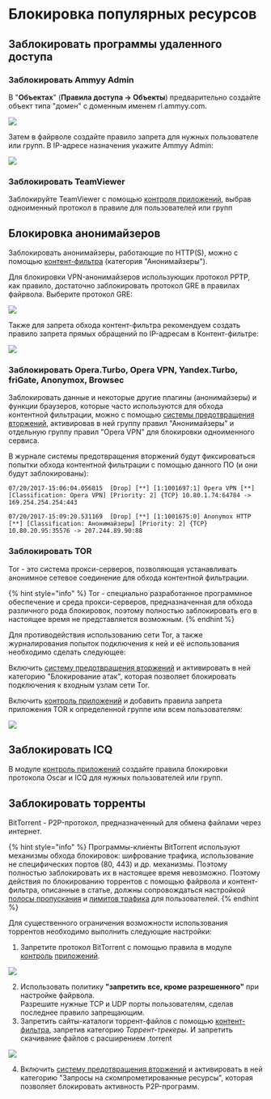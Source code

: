 # Блокировка популярных ресурсов

## Заблокировать программы удаленного доступа

### Заблокировать Ammyy Admin

В "**Объектах**" \(**Правила доступа -&gt; Объекты**\) предварительно создайте объект типа "домен" с доменным именем rl.ammyy.com.

![](../.gitbook/assets/11239471.jpg)

Затем в файрволе создайте правило запрета для нужных пользователе или групп. В IP-адресе назначения укажите Ammyy Admin:

![](../.gitbook/assets/11239472.jpg)

### Заблокировать TeamViewer

Заблокируйте TeamViewer с помощью [контроля приложений](../access-rules/application-control/), выбрав одноименный протокол в правиле для пользователей или групп

## Блокировка анонимайзеров

Заблокировать анонимайзеры, работающие по HTTP\(S\), можно с помощью [контент-фильтра](../access-rules/content-filter/) \(категория "Анонимайзеры"\).

Для блокировки VPN-анонимайзеров использующих протокол PPTP, как правило, достаточно заблокировать протокол GRE в правилах файрвола. Выберите протокол GRE:

![](../.gitbook/assets/11239474.jpg)

Также для запрета обхода контент-фильтра рекомендуем создать правило запрета прямых обращений по IP-адресам в Контент-фильтре:

![](../.gitbook/assets/7110677%20%281%29.jpg)

### Заблокировать Opera.Turbo, Opera VPN, Yandex.Turbo, friGate, Anonymox, Browsec

Заблокировать данные и некоторые другие плагины \(анонимайзеры\) и функции браузеров, которые часто используются для обхода контентной фильтрации, можно с помощью [системы предотвращения вторжений](../access-rules/ips.md), активировав в ней группу правил "Анонимайзеры" и отдельную группу правил "Opera VPN" для блокировки одноименного сервиса.

В журнале системы предотвращения вторжений будут фиксироваться попытки обхода контентной фильтрации с помощью данного ПО \(и они будут заблокированы\):

```text
07/20/2017-15:06:04.056815  [Drop] [**] [1:1001697:1] Opera VPN [**] [Classification: Opera VPN] [Priority: 2] {TCP} 10.80.1.74:64784 -> 169.254.254.254:443

07/20/2017-15:09:20.531169  [Drop] [**] [1:1001675:0] Anonymox HTTP [**] [Classification: Анонимайзеры] [Priority: 2] {TCP} 10.80.20.95:35576 -> 207.244.89.90:88
```

### Заблокировать TOR

Tor - это система прокси-серверов, позволяющая устанавливать анонимное сетевое соединение для обхода контентной фильтрации.

{% hint style="info" %}
Tor - специально разработанное программное обеспечение и среда прокси-серверов, предназначенная для обхода различного рода блокировок, поэтому полностью заблокировать его в настоящее время не представляется возможным.
{% endhint %}

Для противодействия использованию сети Tor, а также журналирования попыток подключения к ней и её использования необходимо сделать следующее:

Включить [систему предотвращения вторжений](../access-rules/ips.md) и активировать в ней категорию "Блокирование атак", которая позволяет блокировать подключения к входным узлам сети Tor.

Включить [контроль приложений](../access-rules/application-control/) и добавить правила запрета приложения TOR к определенной группе или всем пользователям:

![](../.gitbook/assets/4982977.jpg)

## Заблокировать ICQ

В модуле [контроль приложений](../access-rules/application-control/) создайте правила блокировки протокола Oscar и ICQ для нужных пользователей или групп.

## Заблокировать торренты

BitTorrent - P2P-протокол, предназначенный для обмена файлами через интернет.

{% hint style="info" %}
Программы-клиенты BitTorrent используют механизмы обхода блокировок: шифрование трафика, использование не специфических портов \(80, 443\) и др. механизмы. Поэтому полностью заблокировать их в настоящее время невозможно. Поэтому действия по блокированию торрентов с помощью файрвола и контент-фильтра, описанные в статье, должны сопровождаться настройкой [полосы пропускания](../access-rules/shaper.md) и [лимитов трафика](../services/internet-profiles.md) для пользователей.
{% endhint %}

Для существенного ограничения возможности использования торрентов необходимо выполнить следующие настройки:

1. Запретите протокол BitTorrent с помощью правила в модуле [контроль](../access-rules/application-control/) [приложений](../access-rules/application-control/).

![](../.gitbook/assets/7110734.jpg)

2. Использовать политику **"запретить все, кроме разрешенного"** при настройке файрвола.  
Разрешите нужные TCP и UDP порты пользователям, сделав последнее правило запрещающим.  
3. Запретить сайты-каталоги торрент-файлов с помощью [контент-фильтра](../access-rules/content-filter/), запретив категорию _Торрент-трекеры_. И запретить скачивание файлов с расширением .torrent  


![](../.gitbook/assets/4982978.jpg)

4. Включить [систему предотвращения вторжений](../access-rules/ips.md) и активировать в ней категорию "Запросы на скомпрометированные ресурсы", которая позволяет блокировать активность P2P-программ.

